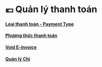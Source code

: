 # 💶 Quản lý thanh toán

#### [Loại thanh toán - Payment Type](quan-li-thanh-toan/loai-thanh-toan-payment-type/)

#### [Phương thức thanh toán](quan-li-thanh-toan/phuong-thuc-thanh-toan/)

#### [Void E-invoice](quan-li-thanh-toan/e-invoice/)

#### [Quản lý Chi](quan-li-thanh-toan/quan-ly-phieu-chi.md)
